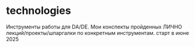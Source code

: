 # technologies
Инструменты работы для DA/DE. Мои конспекты пройденных ЛИЧНО лекций/проекты/шпаргалки по конкретным  инструментам.
старт в июне 2025
